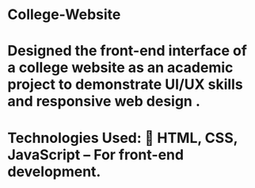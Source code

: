 # College-Website
# Designed the front-end interface of a college website as an academic project to demonstrate UI/UX skills and responsive web design .
# Technologies Used: 🔹 HTML, CSS, JavaScript – For front-end development.
